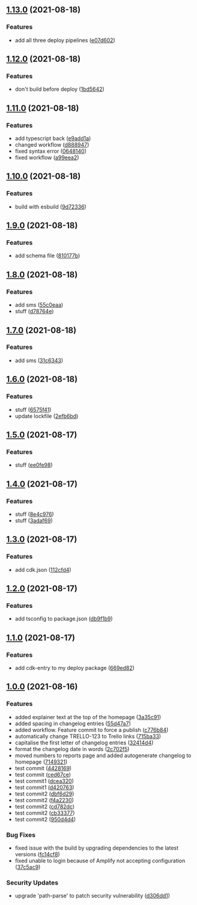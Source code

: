 ## [1.13.0](https://github.com/benwainwright/tnm/compare/v1.12.0...v1.13.0) (2021-08-18)


### Features

* add all three deploy pipelines ([e07d602](https://github.com/benwainwright/tnm/commit/e07d6026630ed734cd631151e184ee71f98c8a91))

## [1.12.0](https://github.com/benwainwright/tnm/compare/v1.11.0...v1.12.0) (2021-08-18)


### Features

* don't build before deploy ([1bd5642](https://github.com/benwainwright/tnm/commit/1bd56421358a03d6deef15b6ffe26b1904494f42))

## [1.11.0](https://github.com/benwainwright/tnm/compare/v1.10.0...v1.11.0) (2021-08-18)


### Features

* add typescript back ([e9add1a](https://github.com/benwainwright/tnm/commit/e9add1ad6916de63d1ca8e1d5b44b155e0047626))
* changed workflow ([d888947](https://github.com/benwainwright/tnm/commit/d888947d964ba0f2622d3a38c7c55698a483faa3))
* fixed syntax error ([0648140](https://github.com/benwainwright/tnm/commit/0648140b3d2e68a43716d152c9d0849cc561bcd4))
* fixed workflow ([a99eea2](https://github.com/benwainwright/tnm/commit/a99eea2338af059a27fc2071b894ada0a5fd5336))

## [1.10.0](https://github.com/benwainwright/tnm/compare/v1.9.0...v1.10.0) (2021-08-18)


### Features

* build with esbuild ([9d72336](https://github.com/benwainwright/tnm/commit/9d7233626440d7a864ee7e2ead8beb8ed63a4225))

## [1.9.0](https://github.com/benwainwright/tnm/compare/v1.8.0...v1.9.0) (2021-08-18)


### Features

* add schema file ([810177b](https://github.com/benwainwright/tnm/commit/810177b5cc1bbb84de83e924fbc31a91c315c7c8))

## [1.8.0](https://github.com/benwainwright/tnm/compare/v1.7.0...v1.8.0) (2021-08-18)


### Features

* add sms ([55c0eaa](https://github.com/benwainwright/tnm/commit/55c0eaadc7dfb6cb438fb379fec2529741d94be2))
* stuff ([d78764e](https://github.com/benwainwright/tnm/commit/d78764e4583fc410e73c43fea3a79678c619191d))

## [1.7.0](https://github.com/benwainwright/tnm/compare/v1.6.0...v1.7.0) (2021-08-18)


### Features

* add sms ([31c6343](https://github.com/benwainwright/tnm/commit/31c634374f291c6d2d4d32432e5165e2ca5a3a31))

## [1.6.0](https://github.com/benwainwright/tnm/compare/v1.5.0...v1.6.0) (2021-08-18)


### Features

* stuff ([6575f41](https://github.com/benwainwright/tnm/commit/6575f41aad6128856b8edc68777afd2f6b23d132))
* update lockfile ([2efb6bd](https://github.com/benwainwright/tnm/commit/2efb6bdc4e29129da598f11ab14b4454bf1c3ab9))

## [1.5.0](https://github.com/benwainwright/tnm/compare/v1.4.0...v1.5.0) (2021-08-17)


### Features

* stuff ([ee0fe98](https://github.com/benwainwright/tnm/commit/ee0fe9879750be225124dd6c2dbd8bc3baad5e89))

## [1.4.0](https://github.com/benwainwright/tnm/compare/v1.3.0...v1.4.0) (2021-08-17)


### Features

* stuff ([8e4c976](https://github.com/benwainwright/tnm/commit/8e4c9767e4e5f73ec23178b4b5ad5e4ff9ab18e0))
* stuff ([3adaf69](https://github.com/benwainwright/tnm/commit/3adaf69057be23085e111a0718516370d8dc6e96))

## [1.3.0](https://github.com/benwainwright/tnm/compare/v1.2.0...v1.3.0) (2021-08-17)


### Features

* add cdk.json ([112cfd4](https://github.com/benwainwright/tnm/commit/112cfd43328e13449516a4244364eea2db2630e5))

## [1.2.0](https://github.com/benwainwright/tnm/compare/v1.1.0...v1.2.0) (2021-08-17)


### Features

* add tsconfig to package.json ([db9f1b9](https://github.com/benwainwright/tnm/commit/db9f1b9571af54c541491a25ceffc663f715a269))

## [1.1.0](https://github.com/benwainwright/tnm/compare/v1.0.0...v1.1.0) (2021-08-17)


### Features

* add cdk-entry to my deploy package ([669ed82](https://github.com/benwainwright/tnm/commit/669ed82f8b9e61df5c950d0ace3ba9934b0cce09))

## [1.0.0](https://github.com/benwainwright/tnm/compare/...v1.0.0) (2021-08-16)


### Features

* added explainer text at the top of the homepage ([3a35c91](https://github.com/benwainwright/tnm/commit/3a35c91918ef335eb0ee15f4610d07b7cd442c19))
* added spacing in changelog entries ([55d47a7](https://github.com/benwainwright/tnm/commit/55d47a7532ce10b097f2a0418af5df0250164256))
* added workflow. Feature commit to force a publish ([c776b84](https://github.com/benwainwright/tnm/commit/c776b842dfa1d55afd4a4ef7d0af401706b6ab37))
* automatically change TRELLO-123 to Trello links ([715ba33](https://github.com/benwainwright/tnm/commit/715ba3393932733feea6a352eda9bc410b2890d9))
* capitalise the first letter of changelog entries ([32414d4](https://github.com/benwainwright/tnm/commit/32414d4a9b0fb14d3dc4c15e199bc0d9432f72c9))
* format the changelog date in words ([2c702f5](https://github.com/benwainwright/tnm/commit/2c702f5e0372a355aeb236b14900c9988f2ef40a))
* moved numbers to reports page and added autogenerate changelog to homepage ([7149321](https://github.com/benwainwright/tnm/commit/7149321a1a30b0ad139caec4696dc61c26804820))
* test commit ([4428169](https://github.com/benwainwright/tnm/commit/44281694f4394f46409f073fa2f156f3bbfb2ba8))
* test commit ([ced67ce](https://github.com/benwainwright/tnm/commit/ced67ce9ec57530230a0deeb8fa88ad5afcdfcf7))
* test commit1 ([dcea320](https://github.com/benwainwright/tnm/commit/dcea32041b6ce7f9f70b1271fddf660664e7cb8f))
* test commit1 ([d420763](https://github.com/benwainwright/tnm/commit/d420763e1bed35e7b6e94797982b62c95e5db2fe))
* test commit2 ([dbf6d29](https://github.com/benwainwright/tnm/commit/dbf6d293a5f98f331899d9785f3bb6f9d86d78a7))
* test commit2 ([f4a2230](https://github.com/benwainwright/tnm/commit/f4a223062b5b42e370109f899fc997cdaa37f204))
* test commit2 ([cd782dc](https://github.com/benwainwright/tnm/commit/cd782dc7e7ba03a1a9c9007ceb58ca9761781d21))
* test commit2 ([cb33377](https://github.com/benwainwright/tnm/commit/cb3337709f236458ef68a9af08fcf2e3eed31058))
* test commit2 ([950d4d4](https://github.com/benwainwright/tnm/commit/950d4d4f4193d82efd64383d3f7b5154f01b2fcb))


### Bug Fixes

* fixed issue with the build by upgrading dependencies to the latest versions ([fc14cf8](https://github.com/benwainwright/tnm/commit/fc14cf851e45151c4ae2dfeb43e5f13852c97909))
* fixed unable to login because of Amplify not accepting configuration ([37c5ac9](https://github.com/benwainwright/tnm/commit/37c5ac9fc88a30f0cdf8805a1bf3cd68bd264496))


### Security Updates

* upgrade 'path-parse' to patch security vulnerability ([d306dd1](https://github.com/benwainwright/tnm/commit/d306dd11baf3c1d6f3f0bb001358bebad3a917ca))
